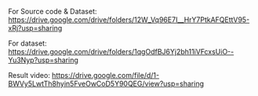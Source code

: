 For Source code & Dataset:
https://drive.google.com/drive/folders/12W_Vq96E7I__HrY7PtkAFQEttV95-xRj?usp=sharing

For dataset:
https://drive.google.com/drive/folders/1qgOdfBJ6Yj2bh11iVFcxsUiO--Yu3Nyp?usp=sharing

Result video: 
https://drive.google.com/file/d/1-BWVy5LwtTh8hyin5FveOwCoD5Y90QEG/view?usp=sharing
